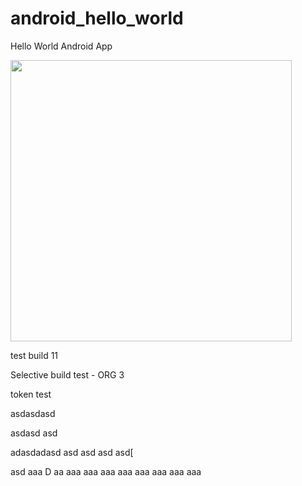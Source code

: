 android_hello_world
===================

Hello World Android App

<img src="http://i.imgur.com/dio0DXF.png" width="450" />

test build 11

Selective build test - ORG 3

token test

asdasdasd

asdasd
asd

adasdadasd
asd
asd
asd
asd[

asd
aaa
D
aa
aaa
aaa
aaa
aaa
aaa
aaa
aaa
aaa
